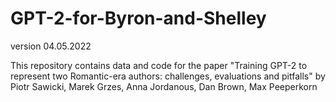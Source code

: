 # GPT-2-for-Byron-and-Shelley
version 04.05.2022

This repository contains data and code for the paper "Training GPT-2 to represent two Romantic-era authors: challenges, evaluations
and pitfalls" by Piotr Sawicki, Marek Grzes, Anna Jordanous, Dan Brown, Max Peeperkorn
